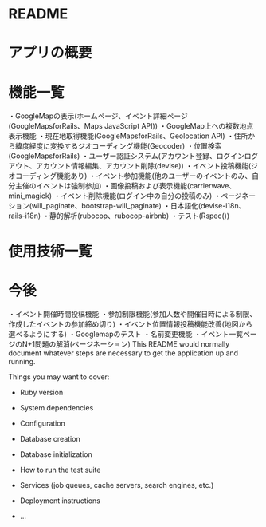 # README
# アプリの概要
# 機能一覧
・GoogleMapの表示(ホームページ、イベント詳細ページ(GoogleMapsforRails、Maps JavaScript API))
・GoogleMap上への複数地点表示機能
・現在地取得機能(GoogleMapsforRails、Geolocation API)
・住所から緯度経度に変換するジオコーディング機能(Geocoder)
・位置検索(GoogleMapsforRails)
・ユーザー認証システム(アカウント登録、ログインログアウト、アカウント情報編集、アカウント削除(devise))
・イベント投稿機能(ジオコーディング機能あり)
・イベント参加機能(他のユーザーのイベントのみ、自分主催のイベントは強制参加)
・画像投稿および表示機能(carrierwave、mini_magick)
・イベント削除機能(ログイン中の自分の投稿のみ)
・ページネーション(will_paginate、bootstrap-will_paginate)
・日本語化(devise-i18n、rails-i18n)
・静的解析(rubocop、rubocop-airbnb)
・テスト(Rspec())
# 使用技術一覧
# 今後
・イベント開催時間投稿機能
・参加制限機能(参加人数や開催日時による制限、作成したイベントの参加締め切り)
・イベント位置情報投稿機能改善(地図から選べるようにする)
・Googlemapのテスト
・名前変更機能
・イベント一覧ページのN+1問題の解消(ページネーション)
This README would normally document whatever steps are necessary to get the
application up and running.

Things you may want to cover:

* Ruby version

* System dependencies

* Configuration

* Database creation

* Database initialization

* How to run the test suite

* Services (job queues, cache servers, search engines, etc.)

* Deployment instructions

* ...
